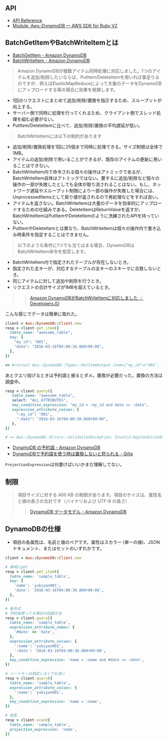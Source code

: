 ## API
* [API Reference](http://docs.aws.amazon.com/amazondynamodb/latest/APIReference/Welcome.html)
* [Module: Aws::DynamoDB — AWS SDK for Ruby V2](http://docs.aws.amazon.com/sdkforruby/api/Aws/DynamoDB.html)


## BatchGetItemやBatchWriteItemとは
* [BatchGetItem - Amazon DynamoDB](http://docs.aws.amazon.com/amazondynamodb/latest/APIReference/API_BatchGetItem.html)
* [BatchWriteItem - Amazon DynamoDB](http://docs.aws.amazon.com/amazondynamodb/latest/APIReference/API_BatchWriteItem.html)


>Amazon DynamoDBが複数アイテム同時処理に対応しました。1つのアイテムを追加/削除したいならば、PutItem/DeleteItemを用いれば事足りるのですが、例えばElasticMapReduceによって大量のデータをDynamoDBにアップロードする等の場合に効果を発揮します。
* 1回のリクエストにまとめて追加/削除/置換を指示するため、スループットが向上する。
* サーバー側で同時に処理を行ってくれるため、クライアント側でスレッド処理を組む必要がない。
* PutItem/DeleteItemに比べて、追加/削除/置換の平均遅延が低い。

>BatchWriteItemには以下の制約があります
* 追加/削除/置換処理を1回に25個まで同時に処理できる。サイズ制限は全体で1MB。
* アイテムの追加/削除で用いることができるが、既存のアイテムの更新に用いることはできない。
* BatchWriteItem内で命令される個々の操作はアトミックであるが、BatchWriteItem自体はアトミックではない。要するに追加/削除など個々の操作の一部が失敗したとしても全体が取り消されることはない。もし、ネットワーク遅延やスループット制限により一部の操作が失敗した場合には、UnprocessedItemsとして戻り値が返されるので再処理などをすれば良い。
* アイテムを返さない。BatchWriteItemは大量のデータを効率的にアップロードするための仕組みである。DeleteItemはReturnValueを返すが、BatchWriteItemはPutItemやDeleteItemのように洗練されたAPIを持っていない。
* PutItemやDeleteItemとは異なり、BatchWriteItemは個々の操作内で書き込み時条件を指定することはできません。

>以下のような条件に1つでも当てはまる場合、DynamoDBはBatchWriteItem命令を拒否します。
* BatchWriteItem内で指定されたテーブルが存在しないとき。
* 指定された主キーが、対応するテーブルの主キーのスキーマに合致しないとき。
* 同じアイテムに対して追加や削除を行うとき。
* リクエストの合計サイズが1MBを超えているとき。
>>[Amazon DynamoDBがBatchWriteItemに対応しました ｜ Developers.IO](http://dev.classmethod.jp/cloud/amazon-dynamodb-batch-write-items/)

こんな感じでデータは簡単に取れた。
```ruby
client = Aws::DynamoDB::Client.new
resp = client.get_item({
  table_name: "awesome_table",
  key: {
    "my_id": "001",
    "date": "2016-03-16T04:00:30.860+09:00",
  },
})

=> #<struct Aws::DynamoDB::Types::GetItemOutput item={"my_id"=>"001", "file_name"=>"hoge.csv", "size"=>"12345", "date"=>"2016-03-16T04:00:30.860+09:00"}, consumed_capacity=nil>
```


あとクエリ投げるときは予約語と被るとダメ。置換が必要だった。置換の方法は調査中。

```ruby
resp = client.query({
   table_name: "awesome_table",
   select: "ALL_ATTRIBUTES",
   key_condition_expression: "my_id = :my_id and date <= :date",
   expression_attribute_values: {
     ":my_id": "001",
     ":date": "2016-03-16T04:00:30.860+09:00",
   },
})

# => Aws::DynamoDB::Errors::ValidationException: Invalid KeyConditionExpression: Attribute name is a reserved keyword; reserved keyword: date
```

* [DynamoDB の予約語 - Amazon DynamoDB](https://docs.aws.amazon.com/ja_jp/amazondynamodb/latest/developerguide/ReservedWords.html)
* [DynamoDBで予約語を使う時は置換しないと怒られる - Qiita](http://qiita.com/kei-sato/items/2b7ae81e757f409fde21)

`ProjectionExpression`は何書けばいいかまだ理解してない。


## 制限
>項目サイズに対する 400 KB の制限があります。項目のサイズは、属性名と値の長さの合計です（バイナリおよび UTF-8 の長さ）
>> [DynamoDB データモデル - Amazon DynamoDB](http://docs.aws.amazon.com/ja_jp/amazondynamodb/latest/developerguide/DataModel.html)


## DynamoDBの仕様
* 項目の各属性は、名前と値のペアです。属性はスカラー (単一の値)、JSON ドキュメント、またはセットのいずれかです。


```ruby
client = Aws::DynamoDB::Client.new

# 単純にget
resp = client.get_item({
  table_name: 'sample_table',
  key: {
    'name': 'yukiyan001',
    'date': '2016-03-16T04:00:30.860+09:00',
  },
})

# 条件式
# 予約後使ってる場合の回避方法
resp = client.query({
  table_name: 'sample_table',
  expression_attribute_names: {
    '#date' => 'date',
  },
  expression_attribute_values: {
    ':name': 'yukiyan001',
    ':date': '2016-03-16T04:00:30.860+09:00',
  },
  key_condition_expression: 'name = :name and #date <= :date',
})

# ソートキーは指定しなくても良い
resp = client.query({
  table_name: 'sample_table',
  expression_attribute_values: {
    ':name': 'yukiyan001',
  },
  key_condition_expression: 'name = :name',
})

# 射影
resp = client.scan({
  table_name: 'sample_table',
  projection_expression: 'name',
})
```
